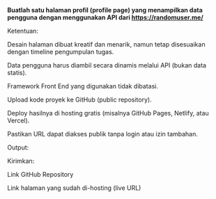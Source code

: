 **Buatlah satu halaman profil (profile page) yang menampilkan data pengguna dengan menggunakan API dari https://randomuser.me/**

Ketentuan:

Desain halaman dibuat kreatif dan menarik, namun tetap disesuaikan dengan timeline pengumpulan tugas.

Data pengguna harus diambil secara dinamis melalui API (bukan data statis).

Framework Front End yang digunakan tidak dibatasi.

Upload kode proyek ke GitHub (public repository).

Deploy hasilnya di hosting gratis (misalnya GitHub Pages, Netlify, atau Vercel).

Pastikan URL dapat diakses publik tanpa login atau izin tambahan.

Output:

Kirimkan:

Link GitHub Repository

Link halaman yang sudah di-hosting (live URL)

